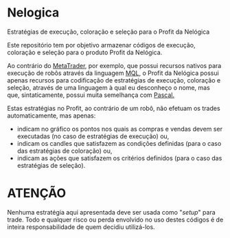 # Nelogica

Estratégias de execução, coloração e seleção para o Profit da Nelógica

Este repositório tem por objetivo armazenar códigos de execução, coloração e seleção para o produto Profit da Nelógica.

Ao contrário do [MetaTrader](https://www.metatrader5.com/), por exemplo, que possui recursos nativos para execução de robôs através da linguagem [MQL](https://www.mql5.com/en/docs), o Profit da Nelógica possui apenas recursos para codificação de estratégias de execução, coloração e seleção, através de uma linguagem à qual eu desconheço o nome, mas que, sintaticamente, possui muita semelhança com [Pascal.](https://pt.wikipedia.org/wiki/Pascal_(linguagem_de_programa%C3%A7%C3%A3o))

Estas estratégias no Profit, ao contrário de um robô, não efetuam os trades automaticamente, mas apenas:

* indicam no gráfico os pontos nos quais as compras e vendas devem ser executadas (no caso de estratégias de execução) ou,
* indicam os candles que satisfazem as condições definidas (para o caso das estratégias de coloração) ou,
* indicam as ações que satisfazem os critérios definidos (para o caso das estratégias de seleção).

# ATENÇÃO

Nenhuma estratégia aqui apresentada deve ser usada como "*setup*" para trade. Todo e qualquer risco ou perda envolvido no uso destes códigos é de inteira responsabilidade de quem decidiu utilizá-los.
